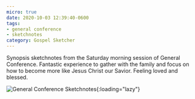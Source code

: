 ```yaml
---
micro: true
date: 2020-10-03 12:39:40-0600
tags:
- general conference
- sketchnotes
category: Gospel Sketcher
---
```


Synopsis sketchnotes from the Saturday morning session of General Conference. Fantastic experience to gather with the family and focus on how to become more like Jesus Christ our Savior. Feeling loved and blessed.

![General Conference Sketchnotes](https://media.bennorris.org/images/gospelsketcher/uploads/2020/b9ce3c9c83.jpg){:loading="lazy"}